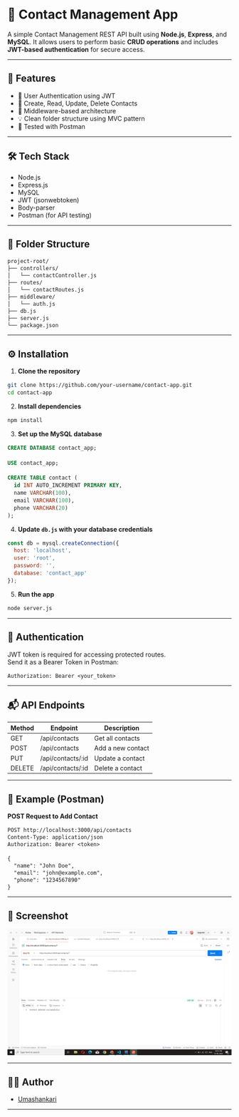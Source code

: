 # 📇 Contact Management App

A simple Contact Management REST API built using **Node.js**, **Express**, and **MySQL**. It allows users to perform basic **CRUD operations** and includes **JWT-based authentication** for secure access.

---

## 🚀 Features

- 🔐 User Authentication using JWT
- 📄 Create, Read, Update, Delete Contacts
- 🧩 Middleware-based architecture
- 💡 Clean folder structure using MVC pattern
- 🧪 Tested with Postman

---

## 🛠️ Tech Stack

- Node.js
- Express.js
- MySQL
- JWT (jsonwebtoken)
- Body-parser
- Postman (for API testing)

---

## 📁 Folder Structure

```
project-root/
├── controllers/
│   └── contactController.js
├── routes/
│   └── contactRoutes.js
├── middleware/
│   └── auth.js
├── db.js
├── server.js
└── package.json
```

---

## ⚙️ Installation

1. **Clone the repository**

```bash
git clone https://github.com/your-username/contact-app.git
cd contact-app
```

2. **Install dependencies**

```bash
npm install
```

3. **Set up the MySQL database**

```sql
CREATE DATABASE contact_app;

USE contact_app;

CREATE TABLE contact (
  id INT AUTO_INCREMENT PRIMARY KEY,
  name VARCHAR(100),
  email VARCHAR(100),
  phone VARCHAR(20)
);
```

4. **Update `db.js` with your database credentials**

```js
const db = mysql.createConnection({
  host: 'localhost',
  user: 'root',
  password: '',
  database: 'contact_app'
});
```

5. **Run the app**

```bash
node server.js
```

---

## 🔑 Authentication

JWT token is required for accessing protected routes.  
Send it as a Bearer Token in Postman:

```
Authorization: Bearer <your_token>
```

---

## 📬 API Endpoints

| Method | Endpoint              | Description          |
|--------|-----------------------|----------------------|
| GET    | /api/contacts         | Get all contacts     |
| POST   | /api/contacts         | Add a new contact    |
| PUT    | /api/contacts/:id     | Update a contact     |
| DELETE | /api/contacts/:id     | Delete a contact     |

---

## 📸 Example (Postman)

**POST Request to Add Contact**
```
POST http://localhost:3000/api/contacts
Content-Type: application/json
Authorization: Bearer <token>

{
  "name": "John Doe",
  "email": "john@example.com",
  "phone": "1234567890"
}
```

---

## 📸 Screenshot

![App Screenshot](./project-screenshot.png)

---

## 🧑‍💻 Author

- [Umashankari](https://github.com/Umashankari742)

---

